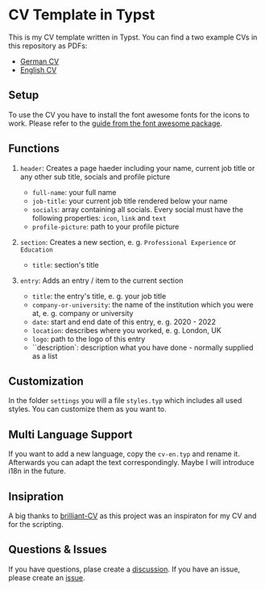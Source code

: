 # CV Template in Typst

This is my CV template written in Typst. You can find a two example CVs in this repository as PDFs:

- [German CV](https://github.com/AnsgarLichter/light-cv/blob/main/cv-de.pdf)
- [English CV](https://github.com/AnsgarLichter/light-cv/blob/main/cv-en.pdf)

## Setup

To use the CV you have to install the font awesome fonts for the icons to work. Please refer to the [guide from the font awesome package](https://github.com/duskmoon314/typst-fontawesome).

## Functions

1. `header`: Creates a page haeder including your name, current job title or any other sub title, socials and profile picture
    - `full-name`: your full name
    - `job-title`: your current job title rendered below your name
    - `socials`: array containing all socials. Every social must have the following properties: `icon`, `link` and `text`
    - `profile-picture`: path to your profile picture

2. `section`: Creates a new section, e. g. `Professional Experience` or `Education`
    - `title`: section's title

3. `entry`: Adds an entry / item to the current section
    - `title`: the entry's title, e. g. your job title
    - `company-or-university`: the name of the institution which you were at, e. g. company or university
    - `date`: start and end date of this entry, e. g. 2020 - 2022
    - `location`: describes where you worked, e. g. London, UK
    - `logo`: path to the logo of this entry
    - ``description`: description what you have done - normally supplied as a list

## Customization

In the folder `settings` you will a file `styles.typ` which includes all used styles. You can customize them as you want to.

## Multi Language Support

If you want to add a new language, copy the `cv-en.typ` and rename it. Afterwards you can adapt the text correspondingly. Maybe I will introduce i18n in the future.

## Insipration

A big thanks to [brilliant-CV](https://github.com/mintyfrankie/brilliant-CV) as this project was an inspiraton for my CV and for the scripting.

## Questions & Issues

If you have questions, plase create a [discussion](https://github.com/AnsgarLichter/light-cv/discussions).
If you have an issue, please create an [issue](https://github.com/AnsgarLichter/light-cv/issues).
